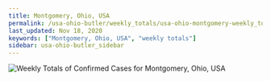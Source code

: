 ```yaml
---
title: Montgomery, Ohio, USA
permalink: /usa-ohio-butler/weekly_totals/usa-ohio-montgomery-weekly_totals.html
last_updated: Nov 18, 2020
keywords: ["Montgomery, Ohio, USA", "weekly totals"]
sidebar: usa-ohio-butler_sidebar
---
```


![Weekly Totals of Confirmed Cases for Montgomery, Ohio, USA](/covid_tracker/images/graphs/usa-ohio-montgomery-weekly_totals_graph.png)
